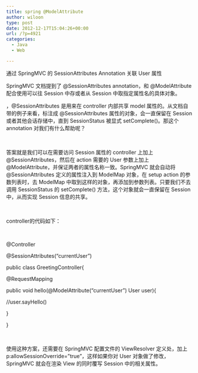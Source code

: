```yaml
---
title: spring @ModelAttribute
author: wiloon
type: post
date: 2012-12-17T15:04:26+00:00
url: /?p=4921
categories:
  - Java
  - Web

---
```

通过 SpringMVC 的 SessionAttributes Annotation 关联 User 属性

SpringMVC 文档提到了 @SessionAttributes annotation，和 @ModelAttribute 配合使用可以往 Session 中存或者从 Session 中取指定属性名的具体对象。

，@SessionAttributes 是用来在 controller 内部共享 model 属性的。从文档自带的例子来看，标注成 @SessionAttributes 属性的对象，会一直保留在 Session 或者其他会话存储中，直到 SessionStatus 被显式 setComplete()。那这个 annotation 对我们有什么帮助呢？

&nbsp;

答案就是我们可以在需要访问 Session 属性的 controller 上加上 @SessionAttributes，然后在 action 需要的 User 参数上加上 @ModelAttribute，并保证两者的属性名称一致。SpringMVC 就会自动将 @SessionAttributes 定义的属性注入到 ModelMap 对象，在 setup action 的参数列表时，去 ModelMap 中取到这样的对象，再添加到参数列表。只要我们不去调用 SessionStatus 的 setComplete() 方法，这个对象就会一直保留在 Session 中，从而实现 Session 信息的共享。

&nbsp;

controller的代码如下：

&nbsp;

@Controller

@SessionAttributes(&#8220;currentUser&#8221;)

public class GreetingController{

@RequestMapping

public void hello(@ModelAttribute(&#8220;currentUser&#8221;) User user){

//user.sayHello()

}

}

&nbsp;

使用这种方案，还需要在 SpringMVC 配置文件的 ViewResolver 定义处，加上 p:allowSessionOverride=&#8221;true&#8221;，这样如果你对 User 对象做了修改，SpringMVC 就会在渲染 View 的同时覆写 Session 中的相关属性。